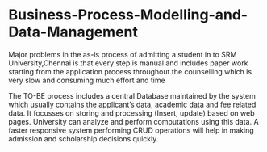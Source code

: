 # Business-Process-Modelling-and-Data-Management

Major problems in the as-is process of admitting a student in to SRM University,Chennai is that every step is manual and includes paper work starting from the application process throughout the counselling which is very slow and consuming much effort and time

The TO-BE process includes a central Database maintained by the system which usually contains the applicant’s data, academic data and fee related data. It focusses on storing and processing (Insert, update) based on web pages. University can analyze and perform computations using this data. A faster responsive system performing CRUD operations will help in making admission and scholarship decisions quickly.

